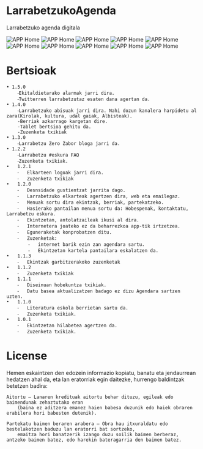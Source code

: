 LarrabetzukoAgenda
==================

Larrabetzuko agenda digitala


![APP Home](https://github.com/ercillagorka/LarrabetzukoAgenda/blob/master/menua_menu.png?raw=true)
![APP Home](https://github.com/ercillagorka/LarrabetzukoAgenda/blob/master/elkarteak.png?raw=true)
![APP Home](https://github.com/ercillagorka/LarrabetzukoAgenda/blob/master/ekintza.png?raw=true)
![APP Home](https://github.com/ercillagorka/LarrabetzukoAgenda/blob/master/berriak.png?raw=true)
![APP Home](https://github.com/ercillagorka/LarrabetzukoAgenda/blob/master/agenda.png?raw=true)
![APP Home](https://github.com/ercillagorka/LarrabetzukoAgenda/blob/master/hobespenak.png?raw=true)
![APP Home](https://github.com/ercillagorka/LarrabetzukoAgenda/blob/master/kontaktua.png?raw=true)
![APP Home](https://github.com/ercillagorka/LarrabetzukoAgenda/blob/master/MenuPush.png?raw=true)
![APP Home](https://github.com/ercillagorka/LarrabetzukoAgenda/blob/master/loginPush.png?raw=true)
![APP Home](https://github.com/ercillagorka/LarrabetzukoAgenda/blob/master/abisuakAukeran.png?raw=true)


Bertsioak
==================
  	• 1.5.0
		⁃Ekitaldietarako alarmak jarri dira.
		⁃Twitterren larrabetzutaz esaten dana agertan da.
  	• 1.4.0
		⁃Larrabetzuko abisuak jarri dira. Nahi dozun kanalera harpidetu al zara(Kirolak, kultura, udal gaiak, Albisteak).
		-Berriak azkarrago kargetan dire.
		-Tablet bertsioa gehitu da.
		-Zuzenketa txikiak
	• 1.3.0
		⁃Larrabetzu Zero Zabor bloga jarri da.
	• 1.2.2
		⁃Larrabetzu #eskura FAQ
		⁃Zuzenketa txikiak.
	•	1.2.1
		⁃	Elkarteen logoak jarri dira.
		⁃	Zuzenketa txikiak
	•	1.2.0
		⁃	Desnsidade gustientzat jarrita dago.
		⁃	Larrabetzuko elkarteak agertzen dira, web eta emailegaz.
		⁃	Menuak sortu dira ekintzak, berriak, partekatzeko.
		⁃	Hasierako pantailan menua sortu da: Hobespenak, kontaktatu, Larrabetzu eskura.
		⁃	Ekintzetan, antolatzaileak ikusi al dira.
		⁃	Internetera joateko ez da beharrezkoa app-tik irtzetzea.
		⁃	Eguneraketak konprobatzen ditu.
		⁃	Zuzenketak:
			⁃	internet barik ezin zan agendara sartu.
			⁃	Ekintzetan kartela pantailara eskalatzen da.
	•	1.1.3
		⁃	Ekintzak garbitzerakoko zuzenketak
	•	1.1.2
		⁃	Zuzenketa txikiak
	•	1.1.1
		⁃	Diseinuan hobekuntza txikiak.
		⁃	Datu basea aktualizatzen badago ez dizu Agendara sartzen uzten.
	•	1.1.0
		⁃	Literatura eskola berrietan sartu da.
		⁃	Zuzenketa txikiak.
	•	1.0.1
		⁃	Ekintzetan hilabetea agertzen da.
		⁃	Zuzenketa txikiak.


License
==================
Hemen eskaintzen den edozein informazio kopiatu, banatu eta jendaurrean hedatzen ahal da, eta lan eratorriak egin daitezke, hurrengo baldintzak betetzen badira:

	Aitortu — Lanaren kredituak aitortu behar dituzu, egileak edo baimendunak zehaztutako eran
        (baina ez aditzera emanez haien babesa duzunik edo haiek obraren erabilera hori babesten dutenik).

    Partekatu baimen beraren arabera — Obra hau itxuraldatu edo bestelakotzen baduzu lan eratorri bat sortzeko,
        emaitza hori banatzerik izango duzu soilik baimen berberaz, antzeko baimen batez, edo harekin bateragarria den baimen batez.

